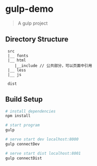 # gulp-demo

> A gulp project

## Directory Structure
```
 src 
 |__ fonts
 |__ html 
    |__include // 公共部分，可以页面中引用
 |__ less
 |__ js

 dist   

```


## Build Setup

``` bash
# install dependencies
npm install

# start program
gulp

# serve start dev localhost:8000
gulp connectDev

# serve start dist localhost:8001
gulp connectDist 

```